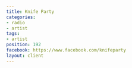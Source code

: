 ```yaml
---
title: Knife Party
categories:
- radio
- artist
tags:
- artist
position: 192
facebook: https://www.facebook.com/knifeparty
layout: client
---
```


